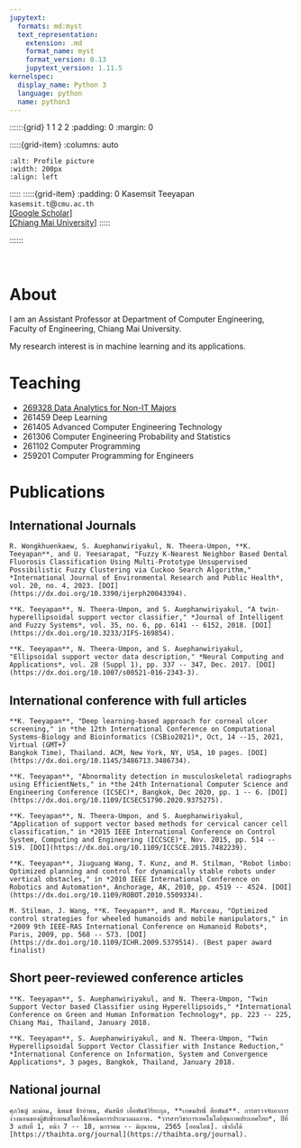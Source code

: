 ```yaml
---
jupytext:
  formats: md:myst
  text_representation:
    extension: .md
    format_name: myst
    format_version: 0.13
    jupytext_version: 1.11.5
kernelspec:
  display_name: Python 3
  language: python
  name: python3
---
```


::::::{grid} 1 1 2 2
:padding: 0
:margin: 0

:::::{grid-item}
:columns: auto

```{image} https://cpe.eng.cmu.ac.th/img/staff/Lecturer-20200620-103154.jpg
:alt: Profile picture
:width: 200px
:align: left
```
:::::
:::::{grid-item}
:padding: 0
<span class="my-name">Kasemsit Teeyapan</span><br>
`kasemsit.t`@`cmu.ac.th`<br>
[[Google Scholar]](https://scholar.google.com/citations?user=kBnrg38AAAAJ&hl)<br>
[[Chiang Mai University]](https://cpe.eng.cmu.ac.th/lecturer-viewthai.php?view_id=Kasemsit)
:::::

::::::


<br>

# About

I am an Assistant Professor at Department of Computer Engineering, Faculty of Engineering, Chiang Mai University.

My research interest is in machine learning and its applications. 


# Teaching

- [269328 Data Analytics for Non-IT Majors](https://kasemsit.github.io/269382) 
- 261459 Deep Learning
- 261405 Advanced Computer Engineering Technology
- 261306 Computer Engineering Probability and Statistics
- 261102 Computer Programming
- 259201 Computer Programming for Engineers

# Publications

## International Journals

```{card}
R. Wongkhuenkaew, S. Auephanwiriyakul, N. Theera-Umpon, **K. Teeyapan**, and U. Yeesarapat, "Fuzzy K-Nearest Neighbor Based Dental Fluorosis Classification Using Multi-Prototype Unsupervised Possibilistic Fuzzy Clustering via Cuckoo Search Algorithm," *International Journal of Environmental Research and Public Health*, vol. 20, no. 4, 2023. [DOI](https://dx.doi.org/10.3390/ijerph20043394).
```
```{card}
**K. Teeyapan**, N. Theera-Umpon, and S. Auephanwiriyakul, "A twin-hyperellipsoidal support vector classifier," *Journal of Intelligent and Fuzzy Systems*, vol. 35, no. 6, pp. 6141 -- 6152, 2018. [DOI](https://dx.doi.org/10.3233/JIFS-169854). 
```
```{card}
**K. Teeyapan**, N. Theera-Umpon, and S. Auephanwiriyakul, "Ellipsoidal support vector data description," *Neural Computing and Applications*, vol. 28 (Suppl 1), pp. 337 -- 347, Dec. 2017. [DOI](https://dx.doi.org/10.1007/s00521-016-2343-3).
```

## International conference with full articles

```{card}
**K. Teeyapan**, "Deep learning-based approach for corneal ulcer screening," in *the 12th International Conference on Computational Systems-Biology and Bioinformatics (CSBio2021)*, Oct, 14 --15, 2021, Virtual (GMT+7
Bangkok Time), Thailand. ACM, New York, NY, USA, 10 pages. [DOI](https://dx.doi.org/10.1145/3486713.3486734).
``` 
```{card} 
**K. Teeyapan**, "Abnormality detection in musculoskeletal radiographs using EfficientNets," in *the 24th International Computer Science and Engineering Conference (ICSEC)*, Bangkok, Dec 2020, pp. 1 -- 6. [DOI](https://dx.doi.org/10.1109/ICSEC51790.2020.9375275). 
```
```{card}
**K. Teeyapan**, N. Theera-Umpon, and S. Auephanwiriyakul, "Application of support vector based methods for cervical cancer cell classification," in *2015 IEEE International Conference on Control System, Computing and Engineering (ICCSCE)*, Nov. 2015, pp. 514 -- 519. [DOI](https://dx.doi.org/10.1109/ICCSCE.2015.7482239). 
```
```{card}
**K. Teeyapan**, Jiuguang Wang, T. Kunz, and M. Stilman, "Robot limbo: Optimized planning and control for dynamically stable robots under vertical obstacles," in *2010 IEEE International Conference on Robotics and Automation*, Anchorage, AK, 2010, pp. 4519 -- 4524. [DOI](https://dx.doi.org/10.1109/ROBOT.2010.5509334). 
```
```{card}
M. Stilman, J. Wang, **K. Teeyapan**, and R. Marceau, "Optimized control strategies for wheeled humanoids and mobile manipulators," in *2009 9th IEEE-RAS International Conference on Humanoid Robots*, Paris, 2009, pp. 568 -- 573. [DOI](https://dx.doi.org/10.1109/ICHR.2009.5379514). (Best paper award finalist)
```


## Short peer-reviewed conference articles

```{card}
**K. Teeyapan**, S. Auephanwiriyakul, and N. Theera-Umpon, "Twin Support Vector based Classifier using Hyperellipsoids," *International Conference on Green and Human Information Technology*, pp. 223 -- 225, Chiang Mai, Thailand, January 2018.
```
```{card}
**K. Teeyapan**, S. Auephanwiriyakul, and N. Theera-Umpon, "Twin Hyperellipsoidal Support Vector Classifier with Instance Reduction," *International Conference on Information, System and Convergence Applications*, 3 pages, Bangkok, Thailand, January 2018.
```

## National journal

```{card}
ศุภวิชญ์ ละม่อม, นิพนธ์ ธีรอำพน, ศันสนีย์ เอื้อพันธ์วิริยะกุล, **เกษมสิทธิ์ ตียพันธ์**. การตรวจจับอาการง่วงนอนของผู้ขับขี่รถยนต์โดยใช้เทคนิคการประมวลผลภาพ. *วารสารวิชาการเทคโนโลยีสุขภาพประเทศไทย*, ปีที่ 3 ฉบับที่ 1, หน้า 7 -- 18, มกราคม -- มิถุนายน, 2565 [ออนไลน์]. เข้าถึงได้ [https://thaihta.org/journal](https://thaihta.org/journal).  
```
